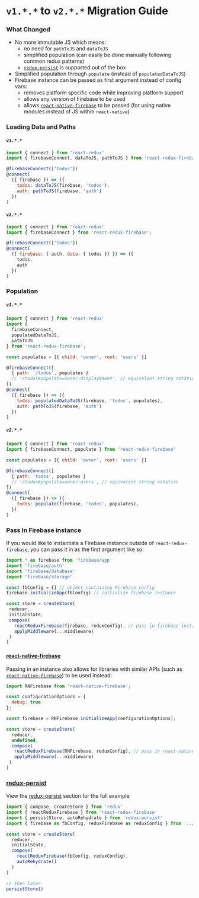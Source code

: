 # `v1.*.*` to `v2.*.*` Migration Guide

### What Changed
* No more immutable JS which means:
  * no need for `pathToJS` and `dataToJS`
  * simplified population (can easily be done manually following common redux patterns)
  * [`redux-persist`](https://github.com/rt2zz/redux-persist) is supported out of the box
* Simplified population through `populate` (instead of `populatedDataToJS`)
* Firebase instance can be passed as first argument instead of config vars:
  * removes platform specific code while improving platform support
  * allows any version of Firebase to be used
  * allows [`react-native-firebase`](https://github.com/invertase/react-native-firebase) to be passed (for using native modules instead of JS within `react-native`)

### Loading Data and Paths

#### `v1.*.*`

```js
import { connect } from 'react-redux'
import { firebaseConnect, dataToJS, pathToJS } from 'react-redux-firebase';

@firebaseConnect(['todos'])
@connect(
  ({ firebase }) => ({
    todos: dataToJS(firebase, 'todos'),
    auth: pathToJS(firebase, 'auth')
  })
)
```

#### `v2.*.*`
```js
import { connect } from 'react-redux'
import { firebaseConnect } from 'react-redux-firebase';

@firebaseConnect(['todos'])
@connect(
  ({ firebase: { auth, data: { todos }} }) => ({
    todos,
    auth
  })
)
```

### Population

##### `v1.*.*`
```js
import { connect } from 'react-redux'
import {
  firebaseConnect,
  populatedDataToJS,
  pathToJS
} from 'react-redux-firebase';

const populates = [{ child: 'owner', root: 'users' }]

@firebaseConnect([
  { path: '/todos', populates }
  // '/todos#populate=owner:displayNames', // equivalent string notation
])
@connect(
  ({ firebase }) => ({
    todos: populatedDataToJS(firebase, 'todos', populates),
    auth: pathToJS(firebase, 'auth')
  })
)
```

##### `v2.*.*`
```js
import { connect } from 'react-redux'
import { firebaseConnect, populate } from 'react-redux-firebase'

const populates = [{ child: 'owner', root: 'users' }]

@firebaseConnect([
  { path: 'todos', populates }
  // '/todos#populate=owner:users', // equivalent string notation
])
@connect(
  ({ firebase }) => ({
    todos: populate(firebase, 'todos', populates),
  })
)
```

### Pass In Firebase instance

If you would like to instantiate a Firebase instance outside of `react-redux-firebase`, you can pass it in as the first argument like so:

```js
import * as firebase from 'firebase/app'
import 'firebase/auth'
import 'firebase/database'
import 'firebase/storage'

const fbConfig = {} // object containing Firebase config
firebase.initializeApp(fbConfig) // initialize firebase instance

const store = createStore(
 reducer,
 initialState,
 compose(
   reactReduxFirebase(firebase, reduxConfig), // pass in firebase instance instead of config
   applyMiddleware(...middleware)
 )
)
```

#### [react-native-firebase](https://github.com/invertase/react-native-firebase)

Passing in an instance also allows for libraries with similar APIs (such as [`react-native-firebase`](https://github.com/invertase/react-native-firebase)) to be used instead:

```js
import RNFirebase from 'react-native-firebase';

const configurationOptions = {
  debug: true
};

const firebase = RNFirebase.initializeApp(configurationOptions);

const store = createStore(
  reducer,
  undefined,
  compose(
   reactReduxFirebase(RNFirebase, reduxConfig), // pass in react-native-firebase instance instead of config
   applyMiddleware(...middleware)
 )
)
```

### [redux-persist](/docs/recipes/redux-persist)

View the [redux-persist](/docs/recipes/redux-persist) section for the full example

```js
import { compose, createStore } from 'redux'
import { reactReduxFirebase } from 'react-redux-firebase'
import { persistStore, autoRehydrate } from 'redux-persist'
import { firebase as fbConfig, reduxFirebase as reduxConfig } from '../config'

const store = createStore(
  reducer,
  initialState,
  compose(
    reactReduxFirebase(fbConfig, reduxConfig),
    autoRehydrate()
  )
)

// then later
persistStore()

```
